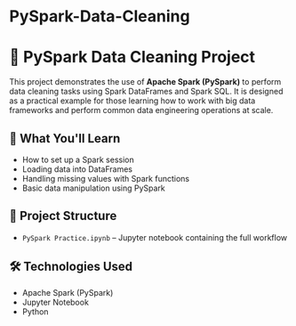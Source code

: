 # PySpark-Data-Cleaning
# 🧹 PySpark Data Cleaning Project

This project demonstrates the use of **Apache Spark (PySpark)** to perform data cleaning tasks using Spark DataFrames and Spark SQL. It is designed as a practical example for those learning how to work with big data frameworks and perform common data engineering operations at scale.

## 🚀 What You'll Learn

- How to set up a Spark session
- Loading data into DataFrames
- Handling missing values with Spark functions
- Basic data manipulation using PySpark

## 📁 Project Structure

- `PySpark Practice.ipynb` – Jupyter notebook containing the full workflow

## 🛠️ Technologies Used

- Apache Spark (PySpark)
- Jupyter Notebook
- Python
